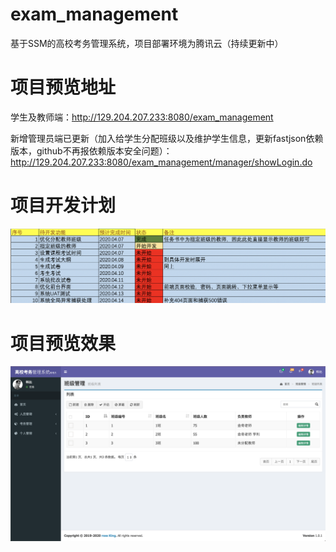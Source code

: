 # exam_management
基于SSM的高校考务管理系统，项目部署环境为腾讯云（持续更新中）

# 项目预览地址

学生及教师端：http://129.204.207.233:8080/exam_management

新增管理员端已更新（加入给学生分配班级以及维护学生信息，更新fastjson依赖版本，github不再报依赖版本安全问题）：http://129.204.207.233:8080/exam_management/manager/showLogin.do

# 项目开发计划

![项目开发计划](/plan.png)

# 项目预览效果

![项目预览效果](/preview.png)